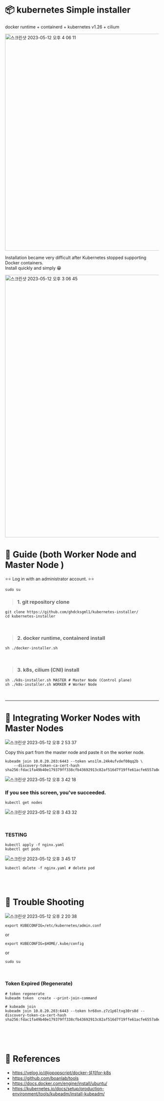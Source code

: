 # 📦 kubernetes Simple installer
docker runtime + containerd + kubernetes v1.26 + cilium

<img width="709" alt="스크린샷 2023-05-12 오후 4 06 11" src="https://github.com/ghdcksgml1/kubernetes-installer/assets/79779676/254b2e82-ae49-4c28-9607-7a7322446f27">

Installation became very difficult after Kubernetes stopped supporting Docker containers.  
Install quickly and simply 😁
 
<img width="858" alt="스크린샷 2023-05-12 오후 3 06 45" src="https://github.com/ghdcksgml1/kubernetes-installer/assets/79779676/7f5d2005-6487-4484-8db8-01b46a1039a6">

# 📍 Guide (both Worker Node and Master Node )

 ⭐️⭐️ Log in with an administrator account. ⭐️⭐️

```shell
sudo su
```

> ### 1. git repository clone
```shell
git clone https://github.com/ghdcksgml1/kubernetes-installer/
cd kubernetes-installer
```

<br/>

> ### 2. docker runtime, containerd install
```shell
sh ./docker-installer.sh
```
<br/>

> ### 3. k8s, cilium (CNI) install
```shell
sh ./k8s-installer.sh MASTER # Master Node (Control plane)
sh ./k8s-installer.sh WORKER # Worker Node
```
<br/>

---

# 🙏 Integrating Worker Nodes with Master Nodes


![스크린샷 2023-05-12 오후 2 53 37](https://github.com/ghdcksgml1/kubernetes-installer/assets/79779676/a0dd15ed-9818-470d-93d2-39bfa6c826fc)

Copy this part from the master node and paste it on the worker node.

```shell
kubeadm join 10.0.20.203:6443 --token wns1lm.24k4ufvdef08qq2b \
	--discovery-token-ca-cert-hash sha256:fdac1fa49b40e179379ff338cfb43692913c82af516d7f19ffe61acfe6557a8e 
```

![스크린샷 2023-05-12 오후 3 42 18](https://github.com/ghdcksgml1/kubernetes-installer/assets/79779676/cef1af44-d735-4ae4-bea4-31ade8fe3696)


### If you see this screen, you've succeeded.

```shell
kubectl get nodes
```
![스크린샷 2023-05-12 오후 3 43 32](https://github.com/ghdcksgml1/kubernetes-installer/assets/79779676/5341e9ba-1ea9-4f00-b3ff-670be6c55f3c)


<br/>

### TESTING

```shell
kubectl apply -f nginx.yaml
kubectl get pods
```
![스크린샷 2023-05-12 오후 3 45 17](https://github.com/ghdcksgml1/kubernetes-installer/assets/79779676/4c995d93-4b42-491c-b349-5dd25cf6a979)

```shell
kubectl delete -f nginx.yaml # delete pod
```

<br/><br/>

# 🚀 Trouble Shooting

![스크린샷 2023-05-12 오후 2 20 38](https://github.com/ghdcksgml1/kubernetes-installer/assets/79779676/a0ac6309-7896-417c-ac05-a31841ec301d)

```shell
export KUBECONFIG=/etc/kubernetes/admin.conf
```

or

```shell
export KUBECONFIG=$HOME/.kube/config
```

or

```shell
sudo su
```

<br/>

### Token Expired (Regenerate)

```shell
# token regenerate
kubeadm token  create --print-join-command

# kubeadm join
kubeadm join 10.0.20.203:6443 --token hr68xn.z7z1p6ltxg30rs8d --discovery-token-ca-cert-hash sha256:fdac1fa49b40e179379ff338cfb43692913c82af516d7f19ffe61acfe6557a8e
```

<br/><br/><br/>

# 📓 References

- https://velog.io/@jopopscript/docker-설치for-k8s
- https://github.com/boanlab/tools
- https://docs.docker.com/engine/install/ubuntu/
- https://kubernetes.io/docs/setup/production-environment/tools/kubeadm/install-kubeadm/
